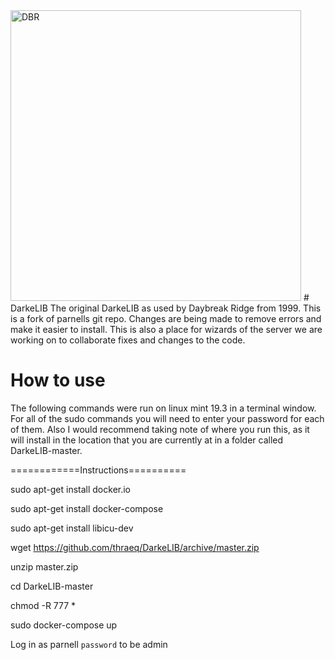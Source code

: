 <img width="465" alt="DBR" src="https://user-images.githubusercontent.com/60052985/119758142-48f53000-be63-11eb-97f7-ffe89aea439b.png">
# DarkeLIB
The original DarkeLIB as used by Daybreak Ridge from 1999. This is a fork of parnells git repo.  Changes are being made to remove errors and make it easier to install.  This is also a place for wizards of the server we are working on to collaborate fixes and changes to the code.

# How to use
The following commands were run on linux mint 19.3 in a terminal window.  For all of the sudo commands you will need to enter your password for each of them.  Also I would recommend taking note of where you run this, as it will install in the location that you are currently at in a folder called DarkeLIB-master.

============Instructions==========

sudo apt-get install docker.io

sudo apt-get install docker-compose

sudo apt-get install libicu-dev

wget https://github.com/thraeq/DarkeLIB/archive/master.zip

unzip master.zip

cd DarkeLIB-master

chmod -R 777 *

sudo docker-compose up





Log in as parnell `password` to be admin
